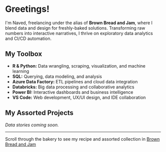 # Greetings!

I'm Naved, freelancing under the alias of **Brown Bread and Jam**, where I blend data and design for freshly-baked solutions. 
Transforming raw numbers into interactive narratives, I thrive on exploratory data analytics and CI/CD automation.


## My Toolbox
- **R & Python:** Data wrangling, scraping, visualization, and machine learning
- **SQL:** Querying, data modeling, and analysis
- **Azure Data Factory:** ETL pipelines and cloud data integration
- **Databricks:** Big data processing and collaborative analytics
- **Power BI:** Interactive dashboards and business intelligence
- **VS Code:** Web development, UX/UI design, and IDE collaboration

## My Assorted Projects
*Data stories coming soon.*
***

Scroll through the bakery to see my recipe and assorted collection in [Brown Bread and Jam](https://brown-bread-and-jam.webflow.io/)
